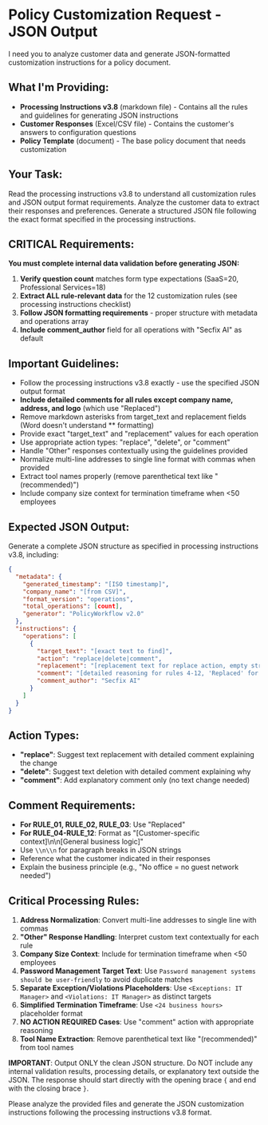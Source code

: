 # Policy Customization Request - JSON Output

I need you to analyze customer data and generate JSON-formatted customization instructions for a policy document.

## What I'm Providing:

- **Processing Instructions v3.8** (markdown file) - Contains all the rules and guidelines for generating JSON instructions
- **Customer Responses** (Excel/CSV file) - Contains the customer's answers to configuration questions
- **Policy Template** (document) - The base policy document that needs customization

## Your Task:

Read the processing instructions v3.8 to understand all customization rules and JSON output format requirements. Analyze the customer data to extract their responses and preferences. Generate a structured JSON file following the exact format specified in the processing instructions.

## CRITICAL Requirements:

**You must complete internal data validation before generating JSON:**

1. **Verify question count** matches form type expectations (SaaS=20, Professional Services=18)
2. **Extract ALL rule-relevant data** for the 12 customization rules (see processing instructions checklist)
3. **Follow JSON formatting requirements** - proper structure with metadata and operations array
4. **Include comment_author** field for all operations with "Secfix AI" as default

## Important Guidelines:

- Follow the processing instructions v3.8 exactly - use the specified JSON output format
- **Include detailed comments for all rules except company name, address, and logo** (which use "Replaced")
- Remove markdown asterisks from target_text and replacement fields (Word doesn't understand \*\* formatting)
- Provide exact "target_text" and "replacement" values for each operation
- Use appropriate action types: "replace", "delete", or "comment"
- Handle "Other" responses contextually using the guidelines provided
- Normalize multi-line addresses to single line format with commas when provided
- Extract tool names properly (remove parenthetical text like "(recommended)")
- Include company size context for termination timeframe when <50 employees

## Expected JSON Output:

Generate a complete JSON structure as specified in processing instructions v3.8, including:

```json
{
  "metadata": {
    "generated_timestamp": "[ISO timestamp]",
    "company_name": "[from CSV]",
    "format_version": "operations",
    "total_operations": [count],
    "generator": "PolicyWorkflow v2.0"
  },
  "instructions": {
    "operations": [
      {
        "target_text": "[exact text to find]",
        "action": "replace|delete|comment",
        "replacement": "[replacement text for replace action, empty string for delete/comment]",
        "comment": "[detailed reasoning for rules 4-12, 'Replaced' for rules 1-3]",
        "comment_author": "Secfix AI"
      }
    ]
  }
}
```

## Action Types:

- **"replace"**: Suggest text replacement with detailed comment explaining the change
- **"delete"**: Suggest text deletion with detailed comment explaining why
- **"comment"**: Add explanatory comment only (no text change needed)

## Comment Requirements:

- **For RULE_01, RULE_02, RULE_03**: Use "Replaced"
- **For RULE_04-RULE_12**: Format as "[Customer-specific context]\\n\\n[General business logic]"
- Use `\\n\\n` for paragraph breaks in JSON strings
- Reference what the customer indicated in their responses
- Explain the business principle (e.g., "No office = no guest network needed")

## Critical Processing Rules:

1. **Address Normalization**: Convert multi-line addresses to single line with commas
2. **"Other" Response Handling**: Interpret custom text contextually for each rule
3. **Company Size Context**: Include for termination timeframe when <50 employees
4. **Password Management Target Text**: Use `Password management systems should be user-friendly` to avoid duplicate matches
5. **Separate Exception/Violations Placeholders**: Use `<Exceptions: IT Manager>` and `<Violations: IT Manager>` as distinct targets
6. **Simplified Termination Timeframe**: Use `<24 business hours>` placeholder format
7. **NO ACTION REQUIRED Cases**: Use "comment" action with appropriate reasoning
8. **Tool Name Extraction**: Remove parenthetical text like "(recommended)" from tool names

**IMPORTANT**: Output ONLY the clean JSON structure. Do NOT include any internal validation results, processing details, or explanatory text outside the JSON. The response should start directly with the opening brace `{` and end with the closing brace `}`.

Please analyze the provided files and generate the JSON customization instructions following the processing instructions v3.8 format.
